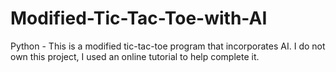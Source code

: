 # Modified-Tic-Tac-Toe-with-AI
Python - This is a modified tic-tac-toe program that incorporates AI. 
I do not own this project, I used an online tutorial to help complete it. 
